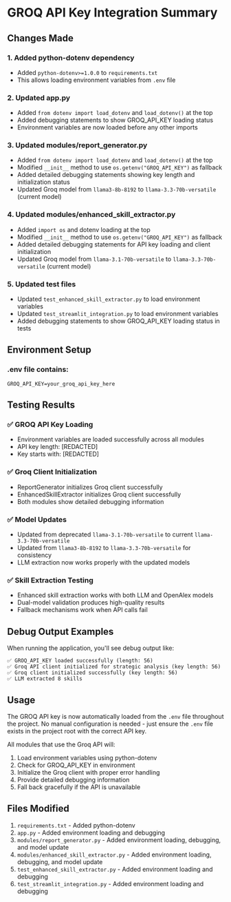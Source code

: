 # GROQ API Key Integration Summary

## Changes Made

### 1. Added python-dotenv dependency
- Added `python-dotenv>=1.0.0` to `requirements.txt`
- This allows loading environment variables from `.env` file

### 2. Updated app.py
- Added `from dotenv import load_dotenv` and `load_dotenv()` at the top
- Added debugging statements to show GROQ_API_KEY loading status
- Environment variables are now loaded before any other imports

### 3. Updated modules/report_generator.py
- Added `from dotenv import load_dotenv` and `load_dotenv()` at the top
- Modified `__init__` method to use `os.getenv("GROQ_API_KEY")` as fallback
- Added detailed debugging statements showing key length and initialization status
- Updated Groq model from `llama3-8b-8192` to `llama-3.3-70b-versatile` (current model)

### 4. Updated modules/enhanced_skill_extractor.py
- Added `import os` and dotenv loading at the top
- Modified `__init__` method to use `os.getenv("GROQ_API_KEY")` as fallback
- Added detailed debugging statements for API key loading and client initialization
- Updated Groq model from `llama-3.1-70b-versatile` to `llama-3.3-70b-versatile` (current model)

### 5. Updated test files
- Updated `test_enhanced_skill_extractor.py` to load environment variables
- Updated `test_streamlit_integration.py` to load environment variables
- Added debugging statements to show GROQ_API_KEY loading status in tests

## Environment Setup

### .env file contains:
```
GROQ_API_KEY=your_groq_api_key_here
```

## Testing Results

### ✅ GROQ API Key Loading
- Environment variables are loaded successfully across all modules
- API key length: [REDACTED]
- Key starts with: [REDACTED]

### ✅ Groq Client Initialization
- ReportGenerator initializes Groq client successfully
- EnhancedSkillExtractor initializes Groq client successfully
- Both modules show detailed debugging information

### ✅ Model Updates
- Updated from deprecated `llama-3.1-70b-versatile` to current `llama-3.3-70b-versatile`
- Updated from `llama3-8b-8192` to `llama-3.3-70b-versatile` for consistency
- LLM extraction now works properly with the updated models

### ✅ Skill Extraction Testing
- Enhanced skill extraction works with both LLM and OpenAlex models
- Dual-model validation produces high-quality results
- Fallback mechanisms work when API calls fail

## Debug Output Examples

When running the application, you'll see debug output like:
```
✅ GROQ_API_KEY loaded successfully (length: 56)
✅ Groq API client initialized for strategic analysis (key length: 56)
✅ Groq client initialized successfully (key length: 56)
✅ LLM extracted 8 skills
```

## Usage

The GROQ API key is now automatically loaded from the `.env` file throughout the project. No manual configuration is needed - just ensure the `.env` file exists in the project root with the correct API key.

All modules that use the Groq API will:
1. Load environment variables using python-dotenv
2. Check for GROQ_API_KEY in environment
3. Initialize the Groq client with proper error handling
4. Provide detailed debugging information
5. Fall back gracefully if the API is unavailable

## Files Modified

1. `requirements.txt` - Added python-dotenv
2. `app.py` - Added environment loading and debugging
3. `modules/report_generator.py` - Added environment loading, debugging, and model update
4. `modules/enhanced_skill_extractor.py` - Added environment loading, debugging, and model update
5. `test_enhanced_skill_extractor.py` - Added environment loading and debugging
6. `test_streamlit_integration.py` - Added environment loading and debugging